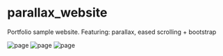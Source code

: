 # parallax_website
Portfolio sample website. Featuring: parallax, eased scrolling + bootstrap

![page](https://i.ibb.co/RjgCqfF/Screenshot-2020-01-08-at-16-34-28.png)
![page](https://i.ibb.co/ZLMj0sd/Screenshot-2020-01-08-at-16-34-21.png)
![page](https://i.ibb.co/j6vjrY6/Screenshot-2020-01-08-at-16-34-13.png)
